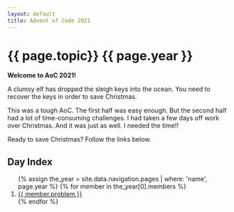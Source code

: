```yaml
---
layout: default
title: Advent of Code 2021
---
```

# {{ page.topic}} {{ page.year }}

**Welcome to AoC 2021!**

A clumsy elf has dropped the sleigh keys into the ocean.  You need to recover the keys in order to save Christmas.

This was a tough AoC.  The first half was easy enough.  But the second half had a lot of time-consuming challenges. I had taken a few days off work over Christmas.  And it was just as well.  I needed the time!!

Ready to save Christmas?  Follow the links below.

## Day Index

<ol>
  {% assign the_year = site.data.navigation.pages | where: 'name', page.year %}
  {% for member in the_year[0].members %}
      <li><a href="{{ member.link | absolute_url }}">{{ member.problem }}</a></li>
  {% endfor %}
</ol>